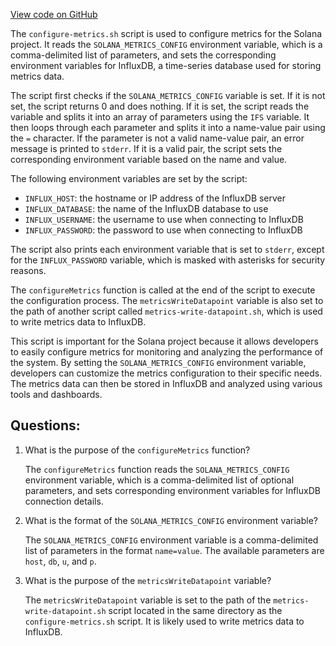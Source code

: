 [View code on GitHub](https://github.com/solana-labs/solana/blob/master/scripts/configure-metrics.sh)

The `configure-metrics.sh` script is used to configure metrics for the Solana project. It reads the `SOLANA_METRICS_CONFIG` environment variable, which is a comma-delimited list of parameters, and sets the corresponding environment variables for InfluxDB, a time-series database used for storing metrics data. 

The script first checks if the `SOLANA_METRICS_CONFIG` variable is set. If it is not set, the script returns 0 and does nothing. If it is set, the script reads the variable and splits it into an array of parameters using the `IFS` variable. It then loops through each parameter and splits it into a name-value pair using the `=` character. If the parameter is not a valid name-value pair, an error message is printed to `stderr`. If it is a valid pair, the script sets the corresponding environment variable based on the name and value. 

The following environment variables are set by the script:
- `INFLUX_HOST`: the hostname or IP address of the InfluxDB server
- `INFLUX_DATABASE`: the name of the InfluxDB database to use
- `INFLUX_USERNAME`: the username to use when connecting to InfluxDB
- `INFLUX_PASSWORD`: the password to use when connecting to InfluxDB

The script also prints each environment variable that is set to `stderr`, except for the `INFLUX_PASSWORD` variable, which is masked with asterisks for security reasons.

The `configureMetrics` function is called at the end of the script to execute the configuration process. The `metricsWriteDatapoint` variable is also set to the path of another script called `metrics-write-datapoint.sh`, which is used to write metrics data to InfluxDB.

This script is important for the Solana project because it allows developers to easily configure metrics for monitoring and analyzing the performance of the system. By setting the `SOLANA_METRICS_CONFIG` environment variable, developers can customize the metrics configuration to their specific needs. The metrics data can then be stored in InfluxDB and analyzed using various tools and dashboards.
## Questions: 
 1. What is the purpose of the `configureMetrics` function?
    
    The `configureMetrics` function reads the `SOLANA_METRICS_CONFIG` environment variable, which is a comma-delimited list of optional parameters, and sets corresponding environment variables for InfluxDB connection details.

2. What is the format of the `SOLANA_METRICS_CONFIG` environment variable?
    
    The `SOLANA_METRICS_CONFIG` environment variable is a comma-delimited list of parameters in the format `name=value`. The available parameters are `host`, `db`, `u`, and `p`.

3. What is the purpose of the `metricsWriteDatapoint` variable?
    
    The `metricsWriteDatapoint` variable is set to the path of the `metrics-write-datapoint.sh` script located in the same directory as the `configure-metrics.sh` script. It is likely used to write metrics data to InfluxDB.